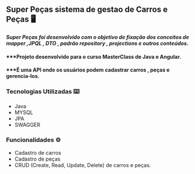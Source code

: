 ## Super Peças sistema de gestao de Carros e Peças 🖥️

#### ***Super Peças foi desenvolvido com o objetivo de fixação dos conceitos de mapper ,JPQL , DTO , padrão repository , projections e outros conteúdos.*** 
#### ***Projeto desenvolvido para o curso MasterClass de Java e Angular.
#### ***É uma API onde os usuários podem cadastrar carros , peças e gerencia-los.

### **Tecnologias Utilizadas** ⌨️
- Java
- MYSQL 
- JPA
- SWAGGER

### **Funcionalidades** ⚙️
- Cadastro de carros
- Cadastro de peças
- CRUD (Create, Read, Update, Delete) de carros e peças.
